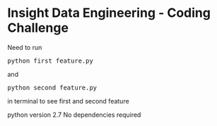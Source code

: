 Insight Data Engineering - Coding Challenge
===========================================================

Need to run 
<pre>
python first_feature.py 
</pre>
and
<pre>
python second_feature.py 
</pre>
in terminal to see first and second feature

python version 2.7
No dependencies required